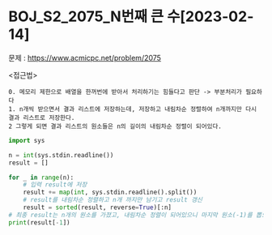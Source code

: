# BOJ_S2_2075_N번째 큰 수[2023-02-14] </br>
문제 : https://www.acmicpc.net/problem/2075

<접근법>
```
0. 메모리 제한으로 배열을 한꺼번에 받아서 처리하기는 힘들다고 판단 -> 부분처리가 필요하다
1. n개씩 받으면서 결과 리스트에 저장하는데, 저장하고 내림차순 정렬하여 n개까지만 다시 결과 리스트로 저장한다.
2 그렇게 되면 결과 리스트의 원소들은 n의 길이의 내림차순 정렬이 되어있다.
```

```python
import sys

n = int(sys.stdin.readline())
result = []

for _ in range(n):
    # 입력 result에 저장
    result += map(int, sys.stdin.readline().split())
    # result를 내림차순 정렬하고 n개 까지만 남기고 result 갱신
    result = sorted(result, reverse=True)[:n]
# 최종 result는 n개의 원소를 가졌고, 내림차순 정렬이 되어있으니 마지막 원소(-1)를 뽑으면 된다.
print(result[-1])
```
